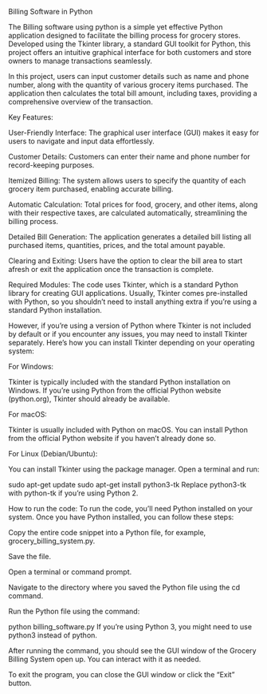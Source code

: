 Billing Software in Python

The Billing software using python is a simple yet effective Python application designed to facilitate the billing process for grocery stores. Developed using the Tkinter library, a standard GUI toolkit for Python, this project offers an intuitive graphical interface for both customers and store owners to manage transactions seamlessly.

In this project, users can input customer details such as name and phone number, along with the quantity of various grocery items purchased. The application then calculates the total bill amount, including taxes, providing a comprehensive overview of the transaction.

Key Features:

User-Friendly Interface: The graphical user interface (GUI) makes it easy for users to navigate and input data effortlessly.

Customer Details: Customers can enter their name and phone number for record-keeping purposes.

Itemized Billing: The system allows users to specify the quantity of each grocery item purchased, enabling accurate billing.

Automatic Calculation: Total prices for food, grocery, and other items, along with their respective taxes, are calculated automatically, streamlining the billing process.

Detailed Bill Generation: The application generates a detailed bill listing all purchased items, quantities, prices, and the total amount payable.

Clearing and Exiting: Users have the option to clear the bill area to start afresh or exit the application once the transaction is complete.

Required Modules:
The code uses Tkinter, which is a standard Python library for creating GUI applications. Usually, Tkinter comes pre-installed with Python, so you shouldn’t need to install anything extra if you’re using a standard Python installation.

However, if you’re using a version of Python where Tkinter is not included by default or if you encounter any issues, you may need to install Tkinter separately. Here’s how you can install Tkinter depending on your operating system:

For Windows:

Tkinter is typically included with the standard Python installation on Windows. If you’re using Python from the official Python website (python.org), Tkinter should already be available.

For macOS:

Tkinter is usually included with Python on macOS. You can install Python from the official Python website if you haven’t already done so.

For Linux (Debian/Ubuntu):

You can install Tkinter using the package manager. Open a terminal and run:

sudo apt-get update
sudo apt-get install python3-tk
Replace python3-tk with python-tk if you’re using Python 2.

How to run the code:
To run the code, you’ll need Python installed on your system. Once you have Python installed, you can follow these steps:

Copy the entire code snippet into a Python file, for example, grocery_billing_system.py.

Save the file.

Open a terminal or command prompt.

Navigate to the directory where you saved the Python file using the cd command.

Run the Python file using the command:

python billing_software.py
If you’re using Python 3, you might need to use python3 instead of python.

After running the command, you should see the GUI window of the Grocery Billing System open up. You can interact with it as needed.

To exit the program, you can close the GUI window or click the “Exit” button.

